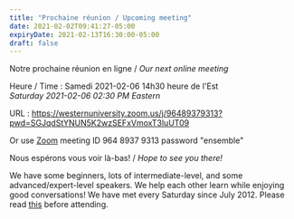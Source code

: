 ```yaml
---
title: "Prochaine réunion / Upcoming meeting"
date: 2021-02-02T09:41:27-05:00
expiryDate: 2021-02-13T16:30:00-05:00
draft: false
---
```


Notre prochaine réunion en ligne / _Our next online meeting_

Heure / Time
: Samedi 2021-02-06 14h30 heure de l'Est  
  _Saturday 2021-02-06 02:30 PM Eastern_

URL
: https://westernuniversity.zoom.us/j/96489379313?pwd=SGJqdStYNUN5K2wzSEFxVmoxT3luUT09

Or use [Zoom](https://zoom.us/) meeting ID 964 8937 9313 password "ensemble"
<!--more-->

Nous espérons vous voir là-bas! / _Hope to see you there!_

We have some beginners, lots of intermediate-level, and some advanced/expert-level speakers. We help each other learn while enjoying good conversations! We have met every Saturday since July 2012. Please read [this](/about/) before attending.
